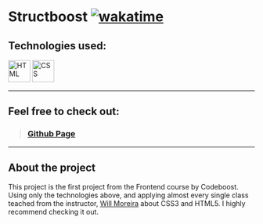 # Structboost  [![wakatime](https://wakatime.com/badge/user/018c9fc5-3ccc-466c-ae10-5fb37fb92384/project/018d1ce6-4bbc-4dbe-9896-4197535d432a.svg)](https://wakatime.com/badge/user/018c9fc5-3ccc-466c-ae10-5fb37fb92384/project/018d1ce6-4bbc-4dbe-9896-4197535d432a)
## Technologies used: 
<div align="left">
	<img width="45" src="https://user-images.githubusercontent.com/25181517/192158954-f88b5814-d510-4564-b285-dff7d6400dad.png" alt="HTML" title="HTML"/>
	<img width="45" src="https://user-images.githubusercontent.com/25181517/183898674-75a4a1b1-f960-4ea9-abcb-637170a00a75.png" alt="CSS" title="CSS"/>
</div>

---

## Feel free to check out:
> ### [Github Page](https://jotamath.github.io/structboost/)
---
## About the project
This project is the first project from the Frontend course by Codeboost. Using only the technologies above, and applying almost every single class teached from the instructor, <a href="https://www.willmoreira.com.br/">Will Moreira</a> about CSS3 and HTML5. I highly recommend checking it out.  